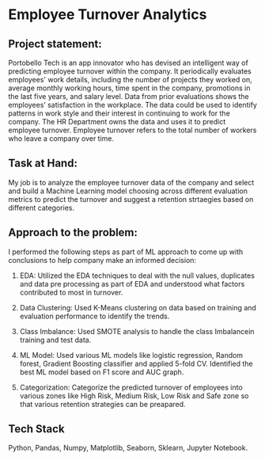 
# Employee Turnover Analytics

## Project statement:

Portobello Tech is an app innovator who has devised an intelligent way of 
predicting employee turnover within the company. It periodically evaluates 
employees' work details, including the number of projects they worked on, 
average monthly working hours, time spent in the company, promotions in the 
last five years, and salary level.
Data from prior evaluations shows the employees’ satisfaction in the workplace. 
The data could be used to identify patterns in work style and their interest in 
continuing to work for the company. 
The HR Department owns the data and uses it to predict employee turnover. 
Employee turnover refers to the total number of workers who leave a company 
over time.

## Task at Hand:
My job is to analyze the employee turnover data of the company and select and build a Machine Learning model choosing across different evaluation
metrics to predict the turnover and suggest a retention strtaegies based on different categories.

## Approach to the problem:
I performed the following steps as part of ML approach to come up with conclusions to help company make an informed decision:

1) EDA: Utilized the EDA techniques to deal with the null values, duplicates and data pre processing as part of EDA and understood what
factors contributed to most in turnover.

2) Data Clustering: Used K-Means clustering on data based on training and evaluation performance to identify the trends.

3) Class Imbalance: Used SMOTE analysis to handle the class Imbalancein training and test data.

4) ML Model: Used various ML models like logistic regression, Random forest, Gradient Boosting classifier and applied 5-fold CV. Identified the
best ML model based on F1 score and AUC graph.

5) Categorization: Categorize the predicted turnover of employees into various zones like High Risk, Medium Risk, Low Risk and Safe zone so that various retention strategies can be preapared.


## Tech Stack

Python, Pandas, Numpy, Matplotlib, Seaborn, Sklearn, Jupyter Notebook.


